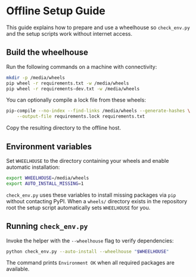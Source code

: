 # Offline Setup Guide

This guide explains how to prepare and use a wheelhouse so `check_env.py` and the
setup scripts work without internet access.

## Build the wheelhouse

Run the following commands on a machine with connectivity:

```bash
mkdir -p /media/wheels
pip wheel -r requirements.txt -w /media/wheels
pip wheel -r requirements-dev.txt -w /media/wheels
```

You can optionally compile a lock file from these wheels:

```bash
pip-compile --no-index --find-links /media/wheels --generate-hashes \
    --output-file requirements.lock requirements.txt
```

Copy the resulting directory to the offline host.

## Environment variables

Set `WHEELHOUSE` to the directory containing your wheels and enable automatic
installation:

```bash
export WHEELHOUSE=/media/wheels
export AUTO_INSTALL_MISSING=1
```

`check_env.py` uses these variables to install missing packages via `pip` without
contacting PyPI. When a `wheels/` directory exists in the repository root the
setup script automatically sets `WHEELHOUSE` for you.

## Running `check_env.py`

Invoke the helper with the `--wheelhouse` flag to verify dependencies:

```bash
python check_env.py --auto-install --wheelhouse "$WHEELHOUSE"
```

The command prints `Environment OK` when all required packages are available.

